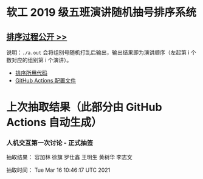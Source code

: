 # 软工 2019 级五班演讲随机抽号排序系统

## [排序过程公开 >>](https://github.com/bobby285271/stuselect/actions)

说明：`./a.out` 会将组别号随机打乱后输出，输出结果即为演讲顺序（左起第 i 个数对应的组别第 i 个演讲）。

* [排序所用代码](class5.cpp)
* [GitHub Actions 配置文件](.github/workflows/update.yml)

# 上次抽取结果（此部分由 GitHub Actions 自动生成）

### 人机交互第一次讨论 - 正式抽签
抽取结果： 容加林 徐旗 罗仕鑫 王明生 黄树华 李志文 

抽取时间：
Tue Mar 16 10:46:17 UTC 2021

